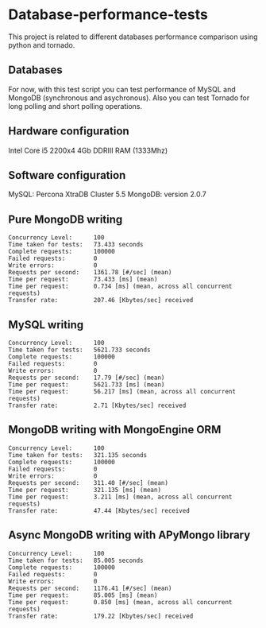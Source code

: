 Database-performance-tests
==========================

This project is related to different databases performance comparison using python and tornado.

Databases
---------
For now, with this test script you can test performance of MySQL and MongoDB (synchronous and asychronous).
Also you can test Tornado for long polling and short polling operations.

Hardware configuration
----------------------
Intel Core i5 2200x4
4Gb DDRIII RAM (1333Mhz)

Software configuration
----------------------
MySQL: Percona XtraDB Cluster 5.5
MongoDB: version 2.0.7 

Pure MongoDB writing
--------------------
	Concurrency Level:      100
	Time taken for tests:   73.433 seconds
	Complete requests:      100000
	Failed requests:        0
	Write errors:           0
	Requests per second:    1361.78 [#/sec] (mean)
	Time per request:       73.433 [ms] (mean)
	Time per request:       0.734 [ms] (mean, across all concurrent requests)
	Transfer rate:          207.46 [Kbytes/sec] received

MySQL writing
-------------
	Concurrency Level:      100
	Time taken for tests:   5621.733 seconds
	Complete requests:      100000
	Failed requests:        0
	Write errors:           0
	Requests per second:    17.79 [#/sec] (mean)
	Time per request:       5621.733 [ms] (mean)
	Time per request:       56.217 [ms] (mean, across all concurrent requests)
	Transfer rate:          2.71 [Kbytes/sec] received

MongoDB writing with MongoEngine ORM
------------------------------------
	Concurrency Level:      100
	Time taken for tests:   321.135 seconds
	Complete requests:      100000
	Failed requests:        0
	Write errors:           0
	Requests per second:    311.40 [#/sec] (mean)
	Time per request:       321.135 [ms] (mean)
	Time per request:       3.211 [ms] (mean, across all concurrent requests)
	Transfer rate:          47.44 [Kbytes/sec] received

Async MongoDB writing with APyMongo library
-------------------------------------------
	Concurrency Level:      100
	Time taken for tests:   85.005 seconds
	Complete requests:      100000
	Failed requests:        0
	Write errors:           0
	Requests per second:    1176.41 [#/sec] (mean)
	Time per request:       85.005 [ms] (mean)
	Time per request:       0.850 [ms] (mean, across all concurrent requests)
	Transfer rate:          179.22 [Kbytes/sec] received
